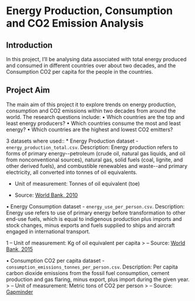 # Energy Production, Consumption and CO2 Emission Analysis
## Introduction
In this project, I’ll be analysing data associated with total energy produced and consumed in different countries over about two decades, and the Consumption CO2 per capita for the people in the countries.
## Project Aim
The main aim of this project it to explore trends on energy production, consumption and CO2 emissions within two decades from around the world. The research questions include:
• Which countries are the top and least energy producers?
• Which countries consume the most and least energy?
• Which countries are the highest and lowest CO2 emitters?

3 datasets where used:: * Energy Production dataset - `energy_production_total.csv`. Description: Energy production refers to forms of primary energy--petroleum (crude oil, natural gas liquids, and oil from nonconventional sources), natural gas, solid fuels (coal, lignite, and other derived fuels), and combustible renewables and waste--and primary electricity, all converted into tonnes of oil equivalents.

>
* Unit of measurement: Tonnes of oil equivalent (toe)
>
* Source: [World Bank, 2010](https://data.worldbank.org/indicator/EG.EGY.PROD.KT.OE)
>

• Energy Consumption dataset - `energy_use_per_person.csv`. Description: Energy use refers to use of primary energy before transformation to other end-use fuels, which is equal to indigenous production plus imports and stock changes, minus exports and fuels supplied to ships and aircraft engaged in international transport. 
>
1
– Unit of measurement: Kg of oil equivalent per capita >
– Source: [World Bank, 2015](https://data.worldbank.org/indicator/EG.USE.PCAP.KG.OE)
>
• Consumption CO2 per capita dataset - `consumption_emissions_tonnes_per_person.csv`.
Description: Per capita carbon dioxide emissions from the fossil fuel consumption, cement
production and gas flaring, minus export, plus import during the given year. >
– Unit of measurement: Metric tons of CO2 per person >
– Source: [Gapminder](https://github.com/open-numbers/ddf--gapminder--co2_emission)
